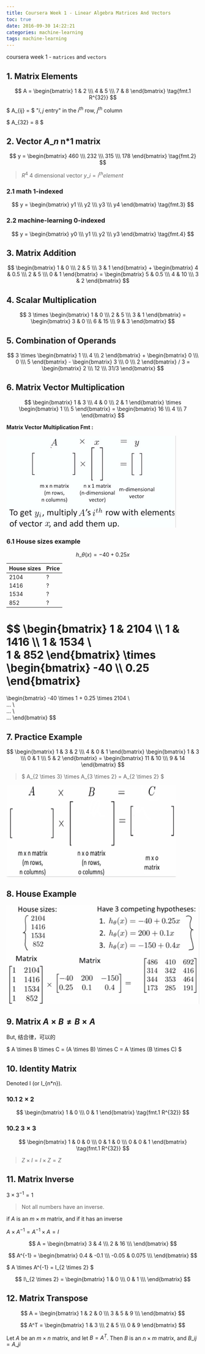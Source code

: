 ```yaml
---
title: Coursera Week 1 - Linear Algebra Matrices And Vectors
toc: true
date: 2016-09-30 14:22:21
categories: machine-learning
tags: machine-learning
---
```


coursera week 1 - `matrices` and `vectors`

<!-- more -->

## 1. Matrix Elements

$$ 
A =   
\begin{bmatrix}
   1 & 2 \\\
   4 & 5 \\\
   7 & 8
  \end{bmatrix} \tag{fmt.1  R^{32}}
$$

$ A\_{ij} = $ "$i, j$ entry"  in the $i^{th}$ row, $j^{th}$ column

$ A\_{32} = 8 $

## 2. Vector $A\_n$ n*1 matrix

$$
y =   
\begin{bmatrix}
   460 \\\
   232 \\\
   315 \\\
   178
  \end{bmatrix} \tag{fmt.2}
$$

> $R^4$ 4 dimensional vector
> $y\_i = i^{th} element$

### 2.1 math 1-indexed

$$
y =   
\begin{bmatrix}
   y1 \\\
   y2 \\\
   y3 \\\
   y4
  \end{bmatrix} \tag{fmt.3}
$$

### 2.2 machine-learning 0-indexed

$$
y =   
\begin{bmatrix}
   y0 \\\
   y1 \\\
   y2 \\\
   y3
  \end{bmatrix} \tag{fmt.4}
$$

## 3. Matrix Addition

$$ \begin{bmatrix} 1 & 0 \\\ 2 & 5 \\\ 3 & 1 \end{bmatrix} + \begin{bmatrix} 4 & 0.5 \\\ 2 & 5 \\\ 0 & 1 \end{bmatrix} = 
\begin{bmatrix}
   5 & 0.5 \\\
   4 & 10 \\\
   3 & 2
 \end{bmatrix} $$

## 4. Scalar Multiplication

$$ 3 \times \begin{bmatrix} 1 & 0 \\\ 2 & 5 \\\ 3 & 1 \end{bmatrix} 
= \begin{bmatrix}
   3 & 0 \\\
   6 & 15 \\\
   9 & 3
 \end{bmatrix}
$$

## 5. Combination of Operands

$$ 3 \times
\begin{bmatrix} 
1 \\\ 
4 \\\ 
2 
\end{bmatrix} 
+
\begin{bmatrix} 
0 \\\ 
0 \\\ 
5 
\end{bmatrix} -
\begin{bmatrix}
   3 \\\
   0 \\\
   2
 \end{bmatrix} / 3 = 
\begin{bmatrix} 
2 \\\ 
12 \\\ 
31/3
\end{bmatrix} 
$$

## 6. Matrix Vector Multiplication

$$
\begin{bmatrix} 
1 & 3 \\\ 
4 & 0 \\\ 
2 & 1
\end{bmatrix} 
\times
\begin{bmatrix} 
1 \\\ 
5 
\end{bmatrix} = 
\begin{bmatrix} 
16 \\\ 
4 \\\ 
7
\end{bmatrix} 
$$

**Matrix Vector Multiplication Fmt :**

![Matrix Vector][1]

### 6.1 House sizes example

$$
h\_{\theta}  (x) = -40 + 0.25 x
$$

House sizes | Price
------- | -------
2104 | ?
1416 | ?
1534 | ?
852 | ?

$$ \begin{bmatrix} 
1 & 2104 \\\ 
1 & 1416 \\\ 
1 & 1534 \\\
1 & 852
\end{bmatrix} \times
\begin{bmatrix} 
-40 \\\ 
0.25
\end{bmatrix}
=
\begin{bmatrix} 
-40 \times 1 + 0.25 \times 2104 \\\
... \\\
... \\\
...
\end{bmatrix} 
$$

## 7. Practice Example

$$ \begin{bmatrix} 
1 & 3 & 2 \\\ 
4 & 0 & 1 
\end{bmatrix}
\begin{bmatrix} 
1 & 3 \\\ 
0 & 1 \\\ 
5 & 2 
\end{bmatrix} = 
\begin{bmatrix}
   11 & 10 \\\
   9 & 14
 \end{bmatrix} $$

> $ A\_{2 \times 3} \times A\_{3 \times 2} = A\_{2 \times 2} $
 
![Matrix][2]
 
## 8. House Example

![Matrix][3]

## 9. Matrix $A \times B \neq B \times A$

But, 结合律，可以的

$ A \times B \times C = (A \times B) \times C = A \times (B \times C) $

## 10. Identity Matrix

Denoted I (or I\_{n*n}).

### 10.1 $2 \times 2$

$$  
\begin{bmatrix}
   1 & 0 \\\
   0 & 1
  \end{bmatrix} \tag{fmt.1  R^{32}}
$$

### 10.2 $3 \times 3$

$$  
\begin{bmatrix}
   1 & 0 & 0 \\\
   0 & 1 & 0 \\\
   0 & 0 & 1
  \end{bmatrix} \tag{fmt.1  R^{32}}
$$

> $Z \times I = I \times Z = Z$

## 11. Matrix Inverse

$3 \times 3^{-1} = 1$

> Not all numbers have an inverse.

if $A$ is an $m \times m$ matrix, and if it has an inverse

$A \times A^{-1} = A^{-1} \times A = I$
 
$$
A =
\begin{bmatrix}
   3 & 4 \\\
   2 & 16 \\\
  \end{bmatrix}
$$

$$
A^{-1} =
\begin{bmatrix}
   0.4 & -0.1 \\\
   -0.05 & 0.075 \\\
  \end{bmatrix}
$$

$ A \times A^{-1} = I\_{2 \times 2} $

$$
I\_{2 \times 2} =
\begin{bmatrix}
   1 & 0 \\\
   0 & 1 \\\
  \end{bmatrix}
$$

## 12. Matrix Transpose

$$
A =
\begin{bmatrix}
   1 & 2 & 0 \\\
   3 & 5 & 9 \\\
  \end{bmatrix}
$$

$$
A^T =
\begin{bmatrix}
   1 & 3 \\\
   2 & 5 \\\
   0 & 9
  \end{bmatrix}
$$

Let $A$ be an $m \times n$ matrix, and let $B = A^T$.
Then $B$ is an $n \times m$ matrix, and $B\_{ij} = A\_{ji}$

[1]: /images/ml/coursera/ml-ng-w1-03-1.png
[2]: /images/ml/coursera/ml-ng-w1-03-2.png
[3]: /images/ml/coursera/ml-ng-w1-03-3.png
